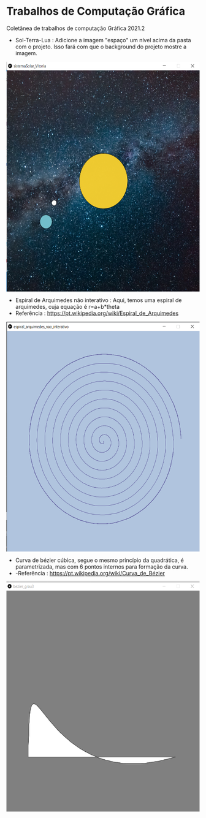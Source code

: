 # Trabalhos de Computação Gráfica
Coletânea de trabalhos de computação Gráfica 2021.2
- Sol-Terra-Lua : Adicione a imagem "espaço" um nível acima da pasta com o projeto. Isso fará com que o background do projeto mostre a imagem. 

<img src="https://github.com/viisantos/trabsComputacaoGrafica/blob/main/solTerraLua_funcionando.png" align="center" height="600" width="600">


- Espiral de Arquimedes não interativo : Aqui, temos uma espiral de arquimedes, cuja equação é r=a+b*theta 
- Referência : https://pt.wikipedia.org/wiki/Espiral_de_Arquimedes

<img src="https://github.com/viisantos/trabsComputacaoGrafica/blob/main/espiral_arquimedes1_funcionando.png" align="center" height="600" width="600">

- Curva de bézier cúbica, segue o mesmo princípio da quadrática, é parametrizada, mas com 6 pontos internos para formação da curva. 
- -Referência : https://pt.wikipedia.org/wiki/Curva_de_Bézier
<img src="https://github.com/viisantos/trabsComputacaoGrafica/blob/main/bezier_grau3.png" align="center" height="600" width="600">
